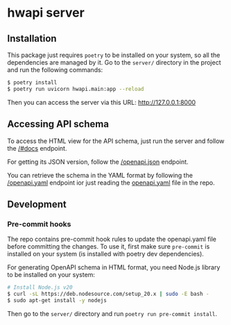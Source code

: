 # hwapi server


## Installation

This package just requires `poetry` to be installed on your system, so all the dependencies are managed by it. Go to the `server/` directory in the project and run the following commands:

```bash
$ poetry install
$ poetry run uvicorn hwapi.main:app --reload
```

Then you can access the server via this URL: http://127.0.0.1:8000


## Accessing API schema

To access the HTML view for the API schema, just run the server and follow the [/#docs](http://127.0.0.1:8000/#docs) endpoint.

For getting its JSON version, follow the [/openapi.json](http://127.0.0.1:8000/openapi.json) endpoint. 

You can retrieve the schema in the YAML format by following the [/openapi.yaml](http://127.0.0.1:8000/v1/openapi.yaml) endpoint ior just reading the [openapi.yaml](./openapi.yaml) file in the repo.

## Development

### Pre-commit hooks

The repo contains pre-commit hook rules to update the openapi.yaml file before committing the changes. To use it, first make sure `pre-commit` is installed on your system (is installed with poetry dev dependencies).

For generating OpenAPI schema in HTML format, you need Node.js library to be installed on your system:

```bash
# Install Node.js v20
$ curl -sL https://deb.nodesource.com/setup_20.x | sudo -E bash -
$ sudo apt-get install -y nodejs
```

Then go to the `server/` directory and run `poetry run pre-commit install`.
